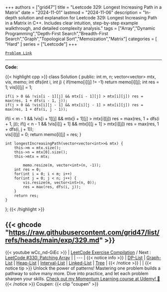 
+++
authors = ["grid47"]
title = "Leetcode 329: Longest Increasing Path in a Matrix"
date = "2024-11-01"
lastmod = "2024-11-06"
description = "In-depth solution and explanation for Leetcode 329: Longest Increasing Path in a Matrix in C++. Includes clear intuition, step-by-step example walkthrough, and detailed complexity analysis."
tags = ["Array","Dynamic Programming","Depth-First Search","Breadth-First Search","Graph","Topological Sort","Memoization","Matrix"]
categories = [
    "Hard"
]
series = ["Leetcode"]
+++



[`Problem Link`](https://leetcode.com/problems/longest-increasing-path-in-a-matrix/description/)

---
**Code:**

{{< highlight cpp >}}
class Solution {
public:
    int m, n;
    vector<vector<int>> mtx, vis, memo;
    int dfs(int i, int j) {
        if(memo[i][j] != -1) return memo[i][j];
        int res = 1;
        vis[i][j] = 1;
        
    if(i > 0 && !vis[i - 1][j] && mtx[i - 1][j] > mtx[i][j]) res = max(res, 1 + dfs(i - 1, j));
    if(j > 0 && !vis[i][j - 1] && mtx[i][j - 1] > mtx[i][j]) res = max(res, 1 + dfs(i, j - 1));
if(i < m - 1 && !vis[i + 1][j] && mtx[i + 1][j] > mtx[i][j]) res = max(res, 1 + dfs(i + 1, j));
if(j < n - 1 && !vis[i][j + 1] && mtx[i][j + 1] > mtx[i][j]) res = max(res, 1 + dfs(i, j + 1));        
        vis[i][j] = 0;
        return memo[i][j] = res;
    }
    
    int longestIncreasingPath(vector<vector<int>>& mtx) {
        this->m = mtx.size();
        this->n = mtx[0].size();
        this->mtx = mtx;

            memo.resize(m, vector<int>(n, -1));        
        int res = 0;
        for(int i = 0; i < m; i++)
        for(int j = 0; j < n; j++) {
            vis.resize(m, vector<int>(n, 0));
            res = max(res, dfs(i, j));
        }
        return res;
    }
};
{{< /highlight >}}

{{< ghcode "https://raw.githubusercontent.com/grid47/list/refs/heads/main/exp/329.md" >}}
---
{{< youtube wCc_nd-GiEc >}}
| [LeetCode Exercise Compilation](https://grid47.xyz/leetcode/) / Next : [LeetCode #330: Patching Array](https://grid47.xyz/posts/leetcode-329-longest-increasing-path-in-a-matrix-solution/) |
| --- |
{{< notice info >}}
| [DP-List](https://grid47.xyz/lists/dp/) | [Graph-List](https://grid47.xyz/lists/graph/) | [Heap-List](https://grid47.xyz/lists/heap/) | [Interval-List](https://grid47.xyz/lists/interval/) | [Linked-List](https://grid47.xyz/lists/ll/) | [Tree](https://grid47.xyz/lists/tree/) |
{{< /notice >}}
| |
{{< notice tip >}}
Unlock the power of patterns! Mastering one problem builds a pathway to solve many more. Dive into practice, and let each problem sharpen your skills. [Check out my Momentum Learning course at Udemy! 🚀 ](https://www.udemy.com/course/algorithms-and-data-structures-in-cpp/)
{{< /notice >}}
Coupen: {{< clip "coupen" >}}
